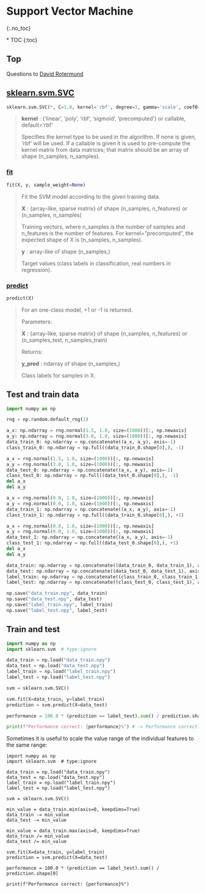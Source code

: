# Support Vector Machine
{:.no_toc}

<nav markdown="1" class="toc-class">
* TOC
{:toc}
</nav>

## Top

Questions to [David Rotermund](mailto:davrot@uni-bremen.de)


## [sklearn.svm.SVC](https://scikit-learn.org/stable/modules/generated/sklearn.svm.SVC.html)

```python
sklearn.svm.SVC(*, C=1.0, kernel='rbf', degree=3, gamma='scale', coef0=0.0, shrinking=True, probability=False, tol=0.001, cache_size=200, class_weight=None, verbose=False, max_iter=-1, decision_function_shape='ovr', break_ties=False, random_state=None)
```

> **kernel** : {‘linear’, ‘poly’, ‘rbf’, ‘sigmoid’, ‘precomputed’} or callable, default=’rbf’
> 
> Specifies the kernel type to be used in the algorithm. If none is given, ‘rbf’ will be used. If a callable is given it is used to pre-compute the kernel matrix from data matrices; that matrix should be an array of shape (n_samples, n_samples).

### [fit](https://scikit-learn.org/stable/modules/generated/sklearn.svm.SVC.html#sklearn.svm.SVC.fit)

```python
fit(X, y, sample_weight=None)
```

> Fit the SVM model according to the given training data.
>
> **X** : {array-like, sparse matrix} of shape (n_samples, n_features) or (n_samples, n_samples)
> 
> Training vectors, where n_samples is the number of samples and n_features is the number of features. For kernel=”precomputed”, the expected shape of X is (n_samples, n_samples).
>
> **y** : array-like of shape (n_samples,)
> 
> Target values (class labels in classification, real numbers in regression).

### [predict](https://scikit-learn.org/stable/modules/generated/sklearn.svm.SVC.html#sklearn.svm.SVC.predict)

```python
predict(X)
```
> For an one-class model, +1 or -1 is returned.
>
> Parameters:
> 
> **X** : {array-like, sparse matrix} of shape (n_samples, n_features) or (n_samples_test, n_samples_train)
>
> Returns:
> 
> **y_pred** : ndarray of shape (n_samples,)
> 
> Class labels for samples in X.

## Test and train data 

```python
import numpy as np

rng = np.random.default_rng(1)

a_x: np.ndarray = rng.normal(1.5, 1.0, size=(1000))[:, np.newaxis]
a_y: np.ndarray = rng.normal(3.0, 1.0, size=(1000))[:, np.newaxis]
data_train_0: np.ndarray = np.concatenate((a_x, a_y), axis=-1)
class_train_0: np.ndarray = np.full((data_train_0.shape[0],), -1)

a_x = rng.normal(1.5, 1.0, size=(1000))[:, np.newaxis]
a_y = rng.normal(3.0, 1.0, size=(1000))[:, np.newaxis]
data_test_0: np.ndarray = np.concatenate((a_x, a_y), axis=-1)
class_test_0: np.ndarray = np.full((data_test_0.shape[0],), -1)
del a_x
del a_y

a_x = rng.normal(0.0, 1.0, size=(1000))[:, np.newaxis]
a_y = rng.normal(0.0, 1.0, size=(1000))[:, np.newaxis]
data_train_1: np.ndarray = np.concatenate((a_x, a_y), axis=-1)
class_train_1: np.ndarray = np.full((data_train_0.shape[0],), +1)

a_x = rng.normal(0.0, 1.0, size=(1000))[:, np.newaxis]
a_y = rng.normal(0.0, 1.0, size=(1000))[:, np.newaxis]
data_test_1: np.ndarray = np.concatenate((a_x, a_y), axis=-1)
class_test_1: np.ndarray = np.full((data_test_0.shape[0],), +1)
del a_x
del a_y

data_train: np.ndarray = np.concatenate((data_train_0, data_train_1), axis=0)
data_test: np.ndarray = np.concatenate((data_test_0, data_test_1), axis=0)
label_train: np.ndarray = np.concatenate((class_train_0, class_train_1), axis=0)
label_test: np.ndarray = np.concatenate((class_test_0, class_test_1), axis=0)

np.save("data_train.npy", data_train)
np.save("data_test.npy", data_test)
np.save("label_train.npy", label_train)
np.save("label_test.npy", label_test)
```

## Train and test 

```python
import numpy as np
import sklearn.svm  # type:ignore

data_train = np.load("data_train.npy")
data_test = np.load("data_test.npy")
label_train = np.load("label_train.npy")
label_test = np.load("label_test.npy")

svm = sklearn.svm.SVC()

svm.fit(X=data_train, y=label_train)
prediction = svm.predict(X=data_test)

performance = 100.0 * (prediction == label_test).sum() / prediction.shape[0]

print(f"Performance correct: {performance}%") # -> Performance correct: 95.4%
```

Sometimes it is useful to scale the value range of the individual features to the same range: 

```pythonv
import numpy as np
import sklearn.svm  # type:ignore

data_train = np.load("data_train.npy")
data_test = np.load("data_test.npy")
label_train = np.load("label_train.npy")
label_test = np.load("label_test.npy")

svm = sklearn.svm.SVC()

min_value = data_train.min(axis=0, keepdims=True)
data_train -= min_value
data_test -= min_value

min_value = data_train.max(axis=0, keepdims=True)
data_train /= min_value
data_test /= min_value

svm.fit(X=data_train, y=label_train)
prediction = svm.predict(X=data_test)

performance = 100.0 * (prediction == label_test).sum() / prediction.shape[0]

print(f"Performance correct: {performance}%")
```
